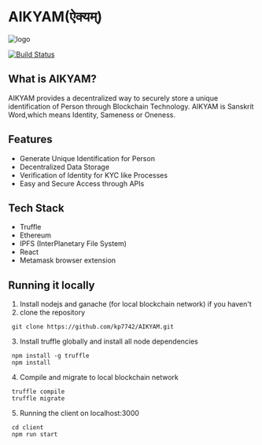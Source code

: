 # AIKYAM(ऐक्यम्)
![logo][0]

[![Build Status](https://travis-ci.org/joemccann/dillinger.svg?branch=master)](https://travis-ci.org/joemccann/dillinger)

## What is AIKYAM?
AIKYAM provides a decentralized way to securely store a unique identification of Person through Blockchain Technology. AIKYAM is Sanskrit Word,which means Identity, Sameness or Oneness.

## Features
- Generate Unique Identification for Person
- Decentralized Data Storage
- Verification of Identity for KYC like Processes
- Easy and Secure Access through APIs

[0]: https://github.com/kp7742/AIKYAM/blob/master/logo.png?raw=true

## Tech Stack
- Truffle
- Ethereum
- IPFS (InterPlanetary File System)
- React 
- Metamask browser extension


## Running it locally
  1. Install nodejs and ganache (for local blockchain network) if you haven't
  2. clone the repository
  ```
   git clone https://github.com/kp7742/AIKYAM.git
  ```
  3. Install truffle globally and install all node dependencies
  ```
   npm install -g truffle
   npm install 
  ```
  4. Compile and migrate to local blockchain network
  ```
   truffle compile
   truffle migrate
  ```
  5. Running the client on localhost:3000
  ```
   cd client
   npm run start
  ```
